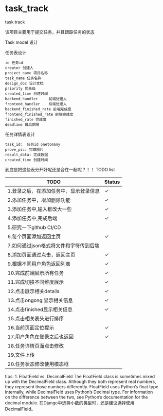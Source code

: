 # task_track
task track

该项目主要用于提交任务，并且跟踪任务的状态

Task model 设计

任务表设计
```
id 任务id 
creator 创建人 
project_name 项目名称
task_name 任务名称
design_doc 设计文档
priority 优先级
created_time 创建时间
backend_handler     前端处理人
frontend_handler    后端处理人
backend_finished_rate 前端完成度
frontend_finished_rate 前端完成度
finished_rate 完成度
deadline 最后期限
```

任务详情表设计
```
task_id:  任务id onetomany
prove_pic: 完成图片
result_data: 完成数据
created_time 创建时间
```


到底是把这些表分开好呢还是合在一起呢？！！
TODO list

|TODO|Status|
|-|-|
|1.登录之后，在添加任务中，显示登录信息|✓|
|2.添加任务中，增加删除功能|✓|
|3.添加任务中,输入框改大一些|✓|
|4.添加任务中,完成后端|✓|
|5.研究一下github CI/CD||
|6.每个页面添加返回主页|✓|
|7.如何通过json格式将文件和字符传到后端||
|8.添加页面通过点击，返回主页|✓|
|9.根据不同用户角色返回列表|✓|
|10.完成前端展示所有任务|✓|
|11.完成切换不同维度展示|✓|
|12.点击展示相关details|✓|
|13.点击ongong 显示相关信息|✓|
|14.点击finished显示相关信息|✓|
|15.点击相关表头进行排序||
|16.当前页面定位提示|✓|
|17.用户角色在登录之后也返回|✓|
|18.任务详情页面点击修改||
|19.文件上传||
|20.任务状态修改使用模态框||


tips:
1. 
FloatField vs. DecimalField
The FloatField class is sometimes mixed up with the DecimalField class. Although they both represent real numbers, they represent those numbers differently. FloatField uses Python’s float type internally, while DecimalField uses Python’s Decimal type. For information on the difference between the two, see Python’s documentation for the decimal module.
在Django中选择小数的类型时，还是建议选择使用DecimalField。
